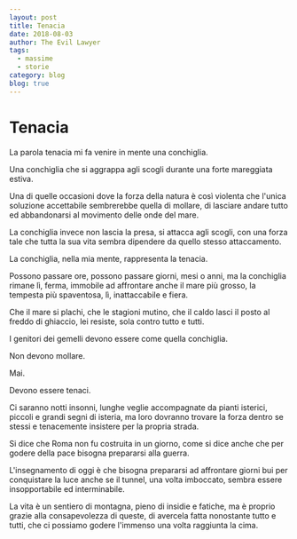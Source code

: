 ```yaml
---
layout: post
title: Tenacia
date: 2018-08-03
author: The Evil Lawyer
tags:
  - massime
  - storie
category: blog
blog: true
---
```

# Tenacia

La parola tenacia mi fa venire in mente una conchiglia.

Una conchiglia che si aggrappa agli scogli durante una forte mareggiata estiva.

Una di quelle occasioni dove la forza della natura è così violenta che l'unica soluzione accettabile sembrerebbe quella di mollare, di lasciare andare tutto ed abbandonarsi al movimento delle onde del mare.

La conchiglia invece non lascia la presa, si attacca agli scogli, con una forza tale che tutta la sua vita sembra dipendere da quello stesso attaccamento.

La conchiglia, nella mia mente, rappresenta la tenacia.

Possono passare ore, possono passare giorni, mesi o anni, ma la conchiglia rimane lì, ferma, immobile ad affrontare anche il mare più grosso, la tempesta più spaventosa, lì, inattaccabile e fiera.

Che il mare si plachi, che le stagioni mutino, che il caldo lasci il posto al freddo di ghiaccio, lei resiste, sola contro tutto e tutti.

I genitori dei gemelli devono essere come quella conchiglia.

Non devono mollare.

Mai.

Devono essere tenaci.

Ci saranno notti insonni, lunghe veglie accompagnate da pianti isterici, piccoli e grandi segni di isteria, ma loro dovranno trovare la forza dentro se stessi e tenacemente insistere per la propria strada.

Si dice che Roma non fu costruita in un giorno, come si dice anche che per godere della pace bisogna prepararsi alla guerra.

L'insegnamento di oggi è che bisogna prepararsi ad affrontare giorni bui per conquistare la luce anche se il tunnel, una volta imboccato, sembra essere insopportabile ed interminabile. 

La vita è un sentiero di montagna, pieno di insidie e fatiche, ma è proprio grazie alla consapevolezza di queste, di avercela fatta nonostante tutto e tutti, che ci possiamo godere l'immenso una volta raggiunta la cima.


